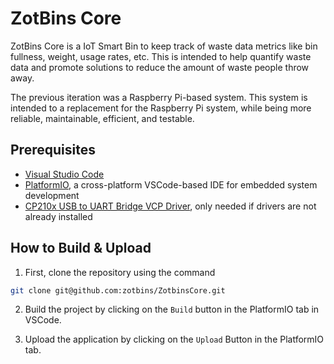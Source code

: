 # ZotBins Core

ZotBins Core is a IoT Smart Bin to keep track of waste data metrics like bin fullness, weight, usage rates, etc. This is intended to help quantify waste data and promote solutions to reduce the amount of waste people throw away.

The previous iteration was a Raspberry Pi-based system. This system is intended to a replacement for the Raspberry Pi system, while being more reliable, maintainable, efficient, and testable.

## Prerequisites
- [Visual Studio Code](https://code.visualstudio.com/)
- [PlatformIO](https://platformio.org/), a cross-platform VSCode-based IDE for embedded system development
- [CP210x USB to UART Bridge VCP Driver](https://www.silabs.com/developers/usb-to-uart-bridge-vcp-drivers), only needed if drivers are not already installed

## How to Build & Upload
1. First, clone the repository using the command
```bash
git clone git@github.com:zotbins/ZotbinsCore.git
```

2. Build the project by clicking on the ```Build``` button in the PlatformIO tab in VSCode.

3. Upload the application by clicking on the ```Upload``` Button in the PlatformIO tab.

